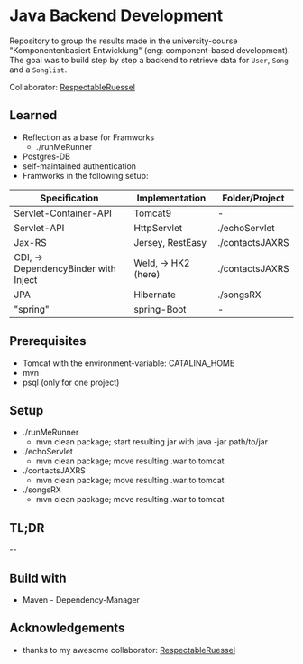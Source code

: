 # Java Backend Development
Repository to group the results made in the university-course "Komponentenbasiert Entwicklung" (eng: component-based development). The goal was to build step by step a backend to retrieve data for `User`, `Song` and a `Songlist`.

Collaborator: [RespectableRuessel](https://github.com/RespectableRuessel)

## Learned
  - Reflection as a base for Framworks
    - ./runMeRunner
  - Postgres-DB
  - self-maintained authentication
  - Framworks in the following setup:
 
| Specification  | Implementation | Folder/Project |
| ------------- | ------------- |--------------|
| Servlet-Container-API| Tomcat9|-|
| Servlet-API|HttpServlet| ./echoServlet|
| Jax-RS  | Jersey, RestEasy  | ./contactsJAXRS|
| CDI, -> DependencyBinder with Inject  | Weld, -> HK2 (here) |./contactsJAXRS|
| JPA | Hibernate| ./songsRX|
|"spring"| spring-Boot|-|


## Prerequisites
 - Tomcat with the environment-variable: CATALINA_HOME
 - mvn
 - psql (only for one project)

## Setup
 - ./runMeRunner
    - mvn clean package; start resulting jar with java -jar path/to/jar
 - ./echoServlet
    - mvn clean package; move resulting .war to tomcat
 - ./contactsJAXRS
    - mvn clean package; move resulting .war to tomcat
 - ./songsRX
    - mvn clean package; move resulting .war to tomcat
## TL;DR
--
## Build with
- Maven - Dependency-Manager
## Acknowledgements
 - thanks to my awesome collaborator: [RespectableRuessel](https://github.com/RespectableRuessel)

